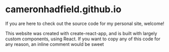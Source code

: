 # cameronhadfield.github.io
If you are here to check out the source code for my personal site, welcome!

This website was created with create-react-app, and is built with largely custom components, using React.
If you want to copy any of this code for any reason, an inline comment would be sweet 
